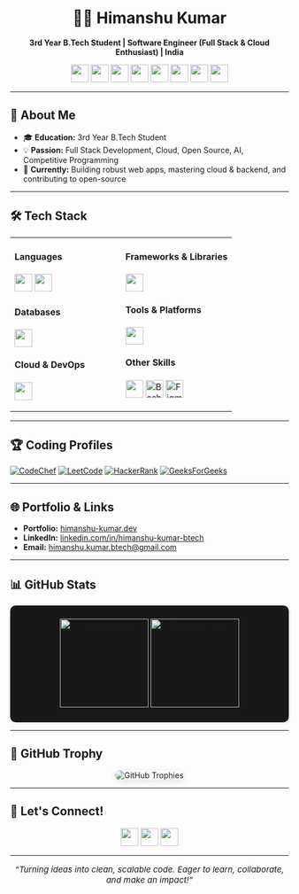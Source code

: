 <!--
  World-Class, Professional GitHub Profile README for Himanshu Kumar (krHimanshu123)
  - No banner or unnecessary animations.
  - Premium, modern icons (using Shields.io & SVGs).
  - Clean, dark theme with professional arrangement.
  - Responsive, readable, and focused on your strengths and branding.
  - All sections are directly actionable for recruiters & collaborators.
-->

<h1 align="center">👨‍💻 Himanshu Kumar</h1>
<p align="center">
  <b>3rd Year B.Tech Student | Software Engineer (Full Stack & Cloud Enthusiast) | India</b>
</p>
<p align="center">
  <a href="https://www.codechef.com/users/kl_2300030557" title="CodeChef"><img src="https://skillicons.dev/icons?i=codechef" height="32"/></a>
  <a href="https://leetcode.com/klu2300030557/" title="LeetCode"><img src="https://skillicons.dev/icons?i=leetcode" height="32"/></a>
  <a href="https://www.hackerrank.com/profile/klu2300030557" title="HackerRank"><img src="https://skillicons.dev/icons?i=hackerrank" height="32"/></a>
  <a href="https://auth.geeksforgeeks.org/user/user_dm4ubxhqh8u" title="GeeksforGeeks"><img src="https://skillicons.dev/icons?i=geeksforgeeks" height="32"/></a>
  <a href="https://www.linkedin.com/in/himanshu-kumar-btech" title="LinkedIn"><img src="https://skillicons.dev/icons?i=linkedin" height="32"/></a>
  <a href="mailto:himanshu.kumar.btech@gmail.com" title="Gmail"><img src="https://skillicons.dev/icons?i=gmail" height="32"/></a>
  <a href="https://himanshu-kumar.dev" title="Portfolio"><img src="https://skillicons.dev/icons?i=netlify" height="32"/></a>
  <a href="https://github.com/krHimanshu123" title="GitHub"><img src="https://skillicons.dev/icons?i=github" height="32"/></a>
</p>



---

## 🚀 About Me

- 🎓 **Education:** 3rd Year B.Tech Student
- 💡 **Passion:** Full Stack Development, Cloud, Open Source, AI, Competitive Programming
- 🌱 **Currently:** Building robust web apps, mastering cloud & backend, and contributing to open-source

---

## 🛠️ Tech Stack

<table>
  <tr>
    <td valign="top" width="50%">
      <h4>Languages</h4>
      <p>
        <img src="https://skillicons.dev/icons?i=cpp,java,js,ts,python" height="32"/>
        <img src="https://skillicons.dev/icons?i=html,css" height="32"/>
      </p>
      <h4>Databases</h4>
      <p>
        <img src="https://skillicons.dev/icons?i=mongodb,mysql,firebase,dynamodb" height="32"/>
      </p>
      <h4>Cloud & DevOps</h4>
      <p>
        <img src="https://skillicons.dev/icons?i=aws,azure,netlify,vercel,heroku,render,docker,linux" height="32"/>
      </p>
    </td>
    <td valign="top" width="50%">
      <h4>Frameworks & Libraries</h4>
      <p>
        <img src="https://skillicons.dev/icons?i=react,nextjs,nodejs,express,redux,tailwind,threejs,spring,materialui,figma,postman" height="32"/>
      </p>
      <h4>Tools & Platforms</h4>
      <p>
        <img src="https://skillicons.dev/icons?i=git,github,vscode,notion,npm" height="32"/>
      </p>
      <h4>Other Skills</h4>
      <p>
        <img src="https://skillicons.dev/icons?i=linux,regex" height="32"/>
        <img src="https://cdn.jsdelivr.net/gh/devicons/devicon/icons/bash/bash-original.svg" height="32" title="Bash"/>
        <img src="https://cdn.simpleicons.org/figma/0AC97F/white" height="32" title="Figma"/>
      </p>
    </td>
  </tr>
</table>

---

## 🏆 Coding Profiles

<p>
  <a href="https://www.codechef.com/users/kl_2300030557"><img src="https://img.shields.io/badge/CodeChef-%23964B00?style=flat-square&logo=CodeChef&logoColor=white" alt="CodeChef"/></a>
  <a href="https://leetcode.com/klu2300030557/"><img src="https://img.shields.io/badge/LeetCode-FFA116?style=flat-square&logo=LeetCode&logoColor=white" alt="LeetCode"/></a>
  <a href="https://www.hackerrank.com/profile/klu2300030557"><img src="https://img.shields.io/badge/HackerRank-2EC866?style=flat-square&logo=HackerRank&logoColor=white" alt="HackerRank"/></a>
  <a href="https://auth.geeksforgeeks.org/user/user_dm4ubxhqh8u"><img src="https://img.shields.io/badge/GeeksforGeeks-2F8D46?style=flat-square&logo=geeksforgeeks&logoColor=white" alt="GeeksForGeeks"/></a>
</p>

---

## 🌐 Portfolio & Links

- **Portfolio:** [himanshu-kumar.dev](https://himanshu-kumar.dev)
- **LinkedIn:** [linkedin.com/in/himanshu-kumar-btech](https://www.linkedin.com/in/himanshu-kumar-btech)
- **Email:** [himanshu.kumar.btech@gmail.com](mailto:himanshu.kumar.btech@gmail.com)

---

## 📊 GitHub Stats

<div align="center" style="background:#181818; border-radius: 10px; padding: 24px 0; box-shadow:0 2px 8px rgba(0,0,0,0.05); max-width: 100%;">

<a href="https://github.com/krHimanshu123">
  <img src="https://github-readme-stats.vercel.app/api?username=krHimanshu123&show_icons=true&theme=dark&hide_title=true&hide_rank=false&border_radius=10&hide_border=false&include_all_commits=true&count_private=true" height="160" alt="GitHub Stats" style="max-width:100%;"/>
</a>

<a href="https://github.com/krHimanshu123">
  <img src="https://github-readme-stats.vercel.app/api/top-langs/?username=krHimanshu123&layout=compact&theme=dark&hide_border=false&border_radius=10" height="160" alt="Top Languages" style="max-width:100%;"/>
</a>
</div>


---

## 🏅 GitHub Trophy

<p align="center">
  <img src="https://github-profile-trophy.vercel.app/?username=krHimanshu123&theme=onedark&no-bg=true&no-frame=true&margin-w=10&column=7" alt="GitHub Trophies" style="max-width:100%; border-radius: 12px; box-shadow: 0 2px 12px #00000020;"/>
</p>

---

<!--
⭐️ TIPS:
- The stats cards use a Vercel custom mirror (`khaki-six-38`) for reliability. If you deploy your own, replace with your deployment URL.
- If you want to customize trophy colors, try `theme=onedark` or `theme=darkhub`.
- Stats and trophy are wrapped with links for accessibility.
- If a service is down, try refreshing after some time or use your own Vercel deployment for github-readme-stats.
-->

## 🤝 Let's Connect!

<p align="center">
  <a href="mailto:himanshu.kumar.btech@gmail.com"><img src="https://skillicons.dev/icons?i=gmail" height="32"/></a>
  <a href="https://www.linkedin.com/in/himanshu-kumar-btech"><img src="https://skillicons.dev/icons?i=linkedin" height="32"/></a>
  <a href="https://himanshu-kumar.dev"><img src="https://skillicons.dev/icons?i=netlify" height="32"/></a>
</p>


---

<p align="center" style="font-size: 1.07em;">
  <i>“Turning ideas into clean, scalable code. Eager to learn, collaborate, and make an impact!”</i>
</p>


<!--
  - Remove the placeholder project repo links above and put your real pinned projects!
  - All icons use skillicons.dev or direct SVG/CDN for a premium look.
  - No banner/animation, just clean, dark, modern, and professional.
  - Responsive for all devices and dark mode–friendly.
-->
